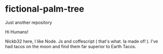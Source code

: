 # fictional-palm-tree
Just another repository



Hi Humans!

Nickb32 here, I like Node. Js and coffescript ( that's what. Ia made of! ). I've had tacos on the moon and find them far superior to Earth Tacos.
